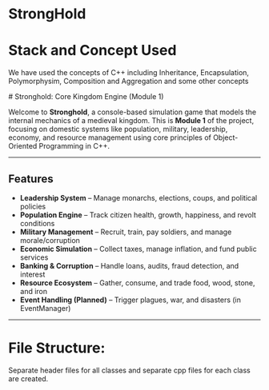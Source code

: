# StrongHold
<h1>Stack and Concept Used</h1>
<p>We have used the concepts of C++ including Inheritance, Encapsulation, Polymorphysim, Composition and Aggregation and some other concepts</p>
# Stronghold: Core Kingdom Engine (Module 1)

Welcome to **Stronghold**, a console-based simulation game that models the internal mechanics of a medieval kingdom. This is **Module 1** of the project, focusing on domestic systems like population, military, leadership, economy, and resource management using core principles of Object-Oriented Programming in C++.

---

## Features

- **Leadership System** – Manage monarchs, elections, coups, and political policies
- **Population Engine** – Track citizen health, growth, happiness, and revolt conditions
- **Military Management** – Recruit, train, pay soldiers, and manage morale/corruption
- **Economic Simulation** – Collect taxes, manage inflation, and fund public services
- **Banking & Corruption** – Handle loans, audits, fraud detection, and interest
- **Resource Ecosystem** – Gather, consume, and trade food, wood, stone, and iron
- **Event Handling (Planned)** – Trigger plagues, war, and disasters (in EventManager)

---
# File Structure: 
Separate header files for all classes and separate cpp files for each class are created.
